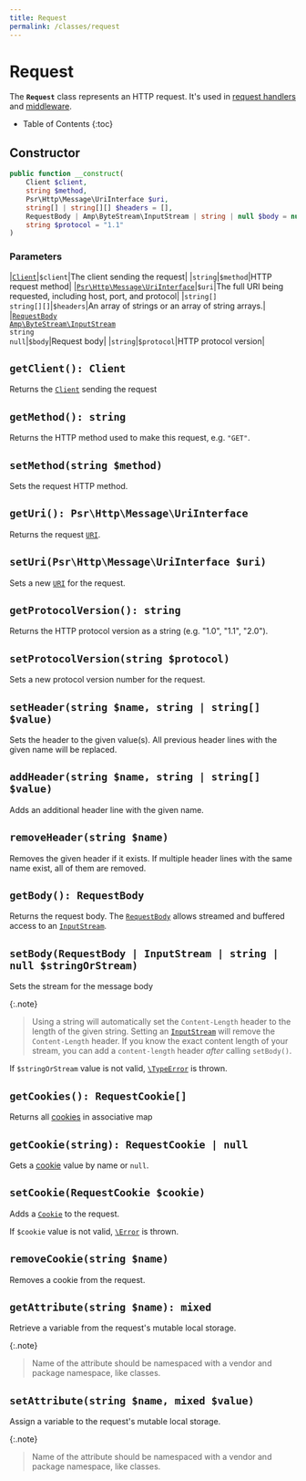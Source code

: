 ```yaml
---
title: Request
permalink: /classes/request
---
```

# Request

The **`Request`** class represents an HTTP request. It's used in [request handlers](request-handler.md) and [middleware](middleware.md).

* Table of Contents
{:toc}

## Constructor

```php
public function __construct(
    Client $client, 
    string $method, 
    Psr\Http\Message\UriInterface $uri, 
    string[] | string[][] $headers = [], 
    RequestBody | Amp\ByteStream\InputStream | string | null $body = null, 
    string $protocol = "1.1"
)
```

### Parameters

|[`Client`](client.md)|`$client`|The client sending the request|
|`string`|`$method`|HTTP request method|
|[`Psr\Http\Message\UriInterface`](https://www.php-fig.org/psr/psr-7/#35-psrhttpmessageuriinterface)|`$uri`|The full URI being requested, including host, port, and protocol|
|`string[]`<br />`string[][]`|`$headers`|An array of strings or an array of string arrays.|
|[`RequestBody`](request-body.md)<br />[`Amp\ByteStream\InputStream`](https://amphp.org/byte-stream/)<br />`string`<br />`null`|`$body`|Request body|
|`string`|`$protocol`|HTTP protocol version|

## `getClient(): Client`

Returns the [`Сlient`](client.md) sending the request

## `getMethod(): string`

Returns the HTTP method used to make this request, e.g. `"GET"`.

## `setMethod(string $method)`

Sets the request HTTP method.

## `getUri(): Psr\Http\Message\UriInterface`

Returns the request [`URI`](https://www.php-fig.org/psr/psr-7/#35-psrhttpmessageuriinterface).

## `setUri(Psr\Http\Message\UriInterface $uri)`

Sets a new [`URI`](https://www.php-fig.org/psr/psr-7/#35-psrhttpmessageuriinterface) for the request.

## `getProtocolVersion(): string`

Returns the HTTP protocol version as a string (e.g. "1.0", "1.1", "2.0").

## `setProtocolVersion(string $protocol)`

Sets a new protocol version number for the request.

## `setHeader(string $name, string | string[] $value)`

Sets the header to the given value(s).
All previous header lines with the given name will be replaced.

## `addHeader(string $name, string | string[] $value)`

Adds an additional header line with the given name.

## `removeHeader(string $name)`

Removes the given header if it exists.
If multiple header lines with the same name exist, all of them are removed.

## `getBody(): RequestBody`

Returns the request body. The [`RequestBody`](request-body.md) allows streamed and buffered access to an [`InputStream`](https://amphp.org/byte-stream/).

## `setBody(RequestBody | InputStream | string | null $stringOrStream)`

Sets the stream for the message body

{:.note}
> Using a string will automatically set the `Content-Length` header to the length of the given string.
> Setting an [`InputStream`](https://amphp.org/byte-stream/#inputstream) will remove the `Content-Length` header.
> If you know the exact content length of your stream, you can add a `content-length` header _after_ calling `setBody()`.

If `$stringOrStream` value is not valid, [`\TypeError`](http://php.net/manual/en/class.typeerror.php) is thrown. 

## `getCookies(): RequestCookie[]`

Returns all [cookies](https://amphp.org/http/cookies) in associative map

## `getCookie(string): RequestCookie | null`

Gets a [cookie](https://amphp.org/http/cookies) value by name or `null`.

## `setCookie(RequestCookie $cookie)`

Adds a [`Cookie`](https://amphp.org/http/cookies) to the request.

If `$cookie` value is not valid, [`\Error`](http://php.net/manual/en/class.error.php) is thrown.

## `removeCookie(string $name)`

Removes a cookie from the request.

## `getAttribute(string $name): mixed`

Retrieve a variable from the request's mutable local storage. 

{:.note}
> Name of the attribute should be namespaced with a vendor and package namespace, like classes.

## `setAttribute(string $name, mixed $value)`

Assign a variable to the request's mutable local storage. 

{:.note}
> Name of the attribute should be namespaced with a vendor and package namespace, like classes.
